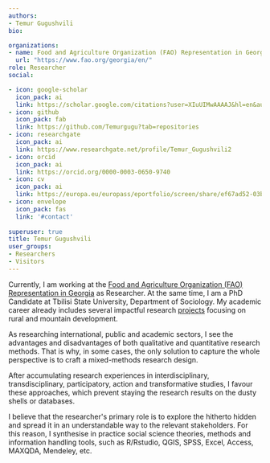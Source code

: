 ```yaml
---
authors:
- Temur Gugushvili
bio:

organizations:
- name: Food and Agriculture Organization (FAO) Representation in Georgia
  url: "https://www.fao.org/georgia/en/"
role: Researcher 
social:

- icon: google-scholar
  icon_pack: ai
  link: https://scholar.google.com/citations?user=XIuUIMwAAAAJ&hl=en&authuser=2
- icon: github
  icon_pack: fab
  link: https://github.com/Temurgugu?tab=repositories
- icon: researchgate
  icon_pack: ai
  link: https://www.researchgate.net/profile/Temur_Gugushvili2
- icon: orcid
  icon_pack: ai
  link: https://orcid.org/0000-0003-0650-9740
- icon: cv
  icon_pack: ai
  link: https://europa.eu/europass/eportfolio/screen/share/ef67ad52-03b9-4e4f-b65a-f4a9a5fa527b?lang=en    
- icon: envelope
  icon_pack: fas
  link: '#contact'
  
superuser: true
title: Temur Gugushvili
user_groups:
- Researchers
- Visitors
---
```


Currently, I am working at the [Food and Agriculture Organization (FAO) Representation in Georgia](https://www.fao.org/georgia/en/) as Researcher. At the same time, I am a PhD Candidate at Tbilisi State University, Department of Sociology. My academic career already includes several impactful research [projects](https://temurgugushvili.ge/project/) focusing on rural and mountain development.

As researching international, public and academic sectors, I see the advantages and disadvantages of both qualitative and quantitative research methods. That is why, in some cases, the only solution to capture the whole perspective is to craft a mixed-methods research design.

After accumulating research experiences in interdisciplinary, transdisciplinary, participatory, action and transformative studies, I favour these approaches, which prevent staying the research results on the dusty shells or databases.

I believe that the researcher's primary role is to explore the hitherto hidden and spread it in an understandable way to the relevant stakeholders. For this reason, I synthesise in practice social science theories, methods and information handling tools, such as R/Rstudio, QGIS, SPSS, Excel, Access, MAXQDA, Mendeley, etc.